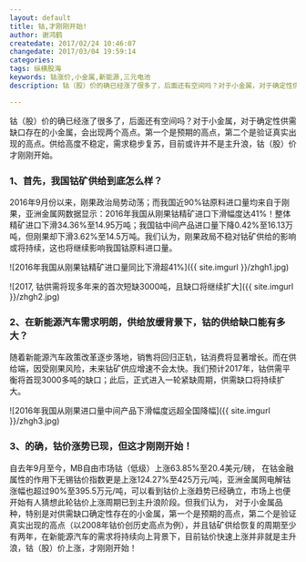 ```yaml
---
layout: default
title: 钴,才刚刚开始!
author: 谢鸿鹤
createdate: 2017/02/24 10:46:07
changedate: 2017/03/04 19:59:14
categories:
tags: 纵横股海
keywords: 钴涨价,小金属,新能源,三元电池
description: 钴（股）价的确已经涨了很多了，后面还有空间吗？对于小金属，对于确定性供需缺口存在的小金属，会出现两个高点。第一个是预期的高点，第二个是验证真实出现的高点。供给高度不稳定

---
```


钴（股）价的确已经涨了很多了，后面还有空间吗？对于小金属，对于确定性供需缺口存在的小金属，会出现两个高点。第一个是预期的高点，第二个是验证真实出现的高点。供给高度不稳定，需求稳步复苏，目前或许并不是主升浪，钴（股）价才刚刚开始。

### 1、首先，我国钴矿供给到底怎么样？ 

2016年9月份以来，刚果政治局势动荡；而我国近90%钴原料进口量均来自于刚果，亚洲金属网数据显示：2016年我国从刚果钴精矿进口下滑幅度达41%！整体精矿进口下滑34.36%至14.95万吨；我国钴中间产品进口量下降0.42%至16.13万吨，但刚果却下滑3.62%至14.5万吨。我们认为，刚果政局不稳对钴矿供给的影响或将持续，这也将继续影响我国钴原料进口量。

![2016年我国从刚果钴精矿进口量同比下滑超41%]({{ site.imgurl }}/zhgh1.jpg)

![2017, 钴供需将现多年来的首次短缺3000吨，且缺口将继续扩大]({{ site.imgurl }}/zhgh2.jpg)

### 2、在新能源汽车需求明朗，供给放缓背景下，钴的供给缺口能有多大？
	
随着新能源汽车政策改革逐步落地，销售将回归正轨，钴消费将显著增长。而在供给端，因受刚果风险，未来钴矿供应增速不会太快。我们预计2017年，钴供需平衡将首现3000多吨的缺口；此后，正式进入一轮紧缺周期，供需缺口将持续扩大。

![2016年我国从刚果进口量中间产品下滑幅度远超全国降幅]({{ site.imgurl }}/zhgh3.jpg)

### 3、的确，钴价涨势已现，但这才刚刚开始！

自去年9月至今，MB自由市场钴（低级）上涨63.85%至20.4美元/磅， 在钴金融属性的作用下无锡钴价指数更是上涨124.27%至425万元/吨，亚洲金属网电解钴涨幅也超过90%至395.5万元/吨，可以看到钴价上涨趋势已经确立，市场上也便开始有人猜想此轮钴价上涨周期已到主升浪阶段。但我们认为， 对于小金属品种，特别是对供需缺口确定性存在的小金属，第一个是预期的高点，第二个是验证真实出现的高点（以2008年钴价创历史高点为例），并且钴矿供给恢复的周期至少有两年，在新能源汽车的需求将持续向上背景下，目前钴价快速上涨并非就是主升浪，钴（股）价上涨，才刚刚开始！
